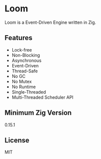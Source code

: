 # Loom
Loom is a Event-Driven Engine written in Zig.

## Features
- Lock-free
- Non-Blocking
- Asynchronous
- Event-Driven
- Thread-Safe
- No GC
- No Mutex
- No Runtime
- Single-Threaded
- Multi-Threaded Scheduler API

## Minimum Zig Version
0.15.1

## License
MIT
